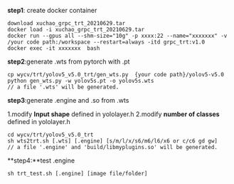 **step1**: create docker container

```
download xuchao_grpc_trt_20210629.tar 
docker load -i xuchao_grpc_trt_20210629.tar 
docker run --gpus all --shm-size="10g" -p xxxx:22 --name="xxxxxxx" -v /your code path:/workspace --restart=always -itd grpc_trt:v1.0
docker exec -it xxxxxxx  bash
```

**step2**:generate .wts from pytorch with .pt

```
cp wycv/trt/yolov5_v5.0_trt/gen_wts.py  {your code path}/yolov5-v5.0
python gen_wts.py -w yolov5s.pt -o yolov5s.wts
// a file '.wts' will be generated.
```

**step3**:generate .engine and .so  from .wts

1.modify **Input shape** defined in yololayer.h
2.modify **number of classes** defined in yololayer.h

```
cd wycv/trt/yolov5_v5.0_trt
sh wts2trt.sh [.wts] [.engine] [s/m/l/x/s6/m6/l6/x6 or c/c6 gd gw]
// a file '.engine' and 'build/libmyplugins.so' will be generated.
```

**step4:**test  .engine

```
sh trt_test.sh [.engine] [image file/folder] 
```

